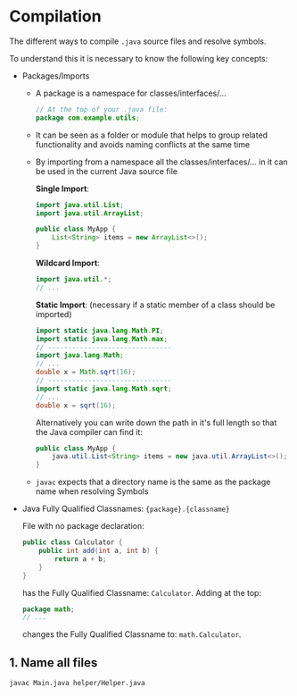 # Compilation

The different ways to compile `.java` source files and resolve symbols.

To understand this it is necessary to know the following key concepts:

- Packages/Imports
  - A package is a namespace for classes/interfaces/...

    ```java
    // At the top of your .java file:
    package com.example.utils;
    ```

  - It can be seen as a folder or module that helps to group related functionality and avoids naming conflicts at the same time
  - By importing from a namespace all the classes/interfaces/... in it can be used in the current Java source file

    **Single Import**:

    ```java
    import java.util.List;
    import java.util.ArrayList;

    public class MyApp {
        List<String> items = new ArrayList<>();
    }
    ```

    **Wildcard Import**:

    ```java
    import java.util.*;
    // ...
    ```

    **Static Import**: (necessary if a static member of a class should be imported)

    ```java
    import static java.lang.Math.PI;
    import static java.lang.Math.max;
    // -------------------------------
    import java.lang.Math;
    // ...
    double x = Math.sqrt(16);
    // -------------------------------
    import static java.lang.Math.sqrt;
    // ...
    double x = sqrt(16);
    ```

    Alternatively you can write down the path in it's full length so that the Java compiler can find it:

    ```java
    public class MyApp {
        java.util.List<String> items = new java.util.ArrayList<>();
    }
    ```
 
  - `javac` expects that a directory name is the same as the package name when resolving Symbols

- Java Fully Qualified Classnames: `{package}.{classname}`
  
  File with no package declaration:

  ```java
  public class Calculator {
      public int add(int a, int b) {
          return a + b;
      }
  }
  ```
  
  has the Fully Qualified Classname: `Calculator`.
  Adding at the top:

  ```java
  package math;
  // ...
  ```
  
  changes the Fully Qualified Classname to: `math.Calculator`.

## 1. Name all files

```sh
javac Main.java helper/Helper.java
```